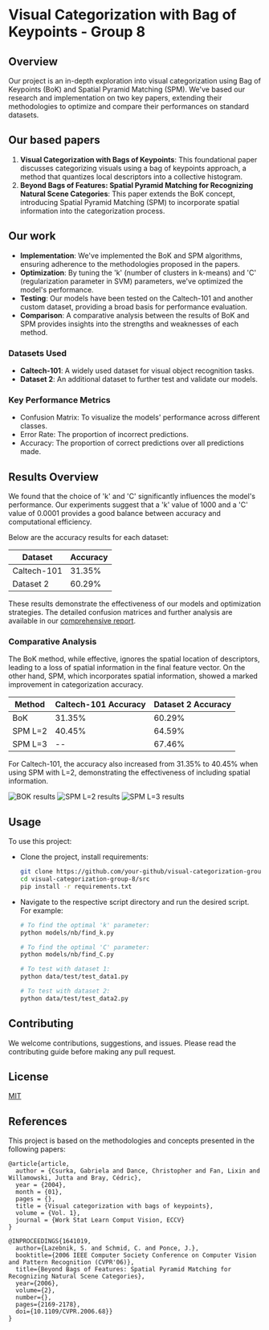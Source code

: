 # Visual Categorization with Bag of Keypoints - Group 8

## Overview
Our project is an in-depth exploration into visual categorization using Bag of Keypoints (BoK) and Spatial Pyramid Matching (SPM). We've based our research and implementation on two key papers, extending their methodologies to optimize and compare their performances on standard datasets.


## Our based papers
1. **Visual Categorization with Bags of Keypoints**: This foundational paper discusses categorizing visuals using a bag of keypoints approach, a method that quantizes local descriptors into a collective histogram.
2. **Beyond Bags of Features: Spatial Pyramid Matching for Recognizing Natural Scene Categories**: This paper extends the BoK concept, introducing Spatial Pyramid Matching (SPM) to incorporate spatial information into the categorization process.

## Our work
- **Implementation**: We've implemented the BoK and SPM algorithms, ensuring adherence to the methodologies proposed in the papers.
- **Optimization**: By tuning the 'k' (number of clusters in k-means) and 'C' (regularization parameter in SVM) parameters, we've optimized the model's performance.
- **Testing**: Our models have been tested on the Caltech-101 and another custom dataset, providing a broad basis for performance evaluation.
- **Comparison**: A comparative analysis between the results of BoK and SPM provides insights into the strengths and weaknesses of each method.

### Datasets Used
- **Caltech-101**: A widely used dataset for visual object recognition tasks.
- **Dataset 2**: An additional dataset to further test and validate our models.

### Key Performance Metrics
- Confusion Matrix: To visualize the models' performance across different classes.
- Error Rate: The proportion of incorrect predictions.
- Accuracy: The proportion of correct predictions over all predictions made.

## Results Overview

We found that the choice of 'k' and 'C' significantly influences the model's performance. Our experiments suggest that a 'k' value of 1000 and a 'C' value of 0.0001 provides a good balance between accuracy and computational efficiency.

Below are the accuracy results for each dataset:

| Dataset     | Accuracy  |
|-------------|-----------|
| Caltech-101 | 31.35%    |
| Dataset 2   | 60.29%    |

These results demonstrate the effectiveness of our models and optimization strategies. The detailed confusion matrices and further analysis are available in our [comprehensive report](https://drive.google.com/file/d/1nLKfMoRdf1AGfQUSnw6BhtmRKCzZXevJ/view?usp=sharing).

### Comparative Analysis
The BoK method, while effective, ignores the spatial location of descriptors, leading to a loss of spatial information in the final feature vector. On the other hand, SPM, which incorporates spatial information, showed a marked improvement in categorization accuracy.

| Method      | Caltech-101 Accuracy | Dataset 2 Accuracy |
|-------------|----------------------|--------------------|
| BoK         | 31.35%               | 60.29%             |
| SPM L=2     | 40.45%               | 64.59%             |
| SPM L=3     | --                   | 67.46%             |

For Caltech-101, the accuracy also increased from 31.35% to 40.45% when using SPM with L=2, demonstrating the effectiveness of including spatial information.

![BOK results](https://i.ibb.co/ngxTBVP/Screenshot-from-2023-12-31-08-06-54.png)
![SPM L=2 results](https://i.ibb.co/LCHYymK/Screenshot-from-2023-12-31-08-07-10.png)
![SPM L=3 results](https://i.ibb.co/jMxpjSB/Screenshot-from-2023-12-31-08-07-23.png)

## Usage
To use this project:
- Clone the project, install requirements:
    ```bash
    git clone https://github.com/your-github/visual-categorization-group-8.git
    cd visual-categorization-group-8/src
    pip install -r requirements.txt
    ```
- Navigate to the respective script directory and run the desired script. For example:
    ```bash
    # To find the optimal 'k' parameter:
    python models/nb/find_k.py

    # To find the optimal 'C' parameter:
    python models/nb/find_C.py

    # To test with dataset 1:
    python data/test/test_data1.py

    # To test with dataset 2:
    python data/test/test_data2.py
    ```

## Contributing
We welcome contributions, suggestions, and issues. Please read the contributing guide before making any pull request.

## License
[MIT](https://choosealicense.com/licenses/mit/)

## References
This project is based on the methodologies and concepts presented in the following papers:
```
@article{article,
  author = {Csurka, Gabriela and Dance, Christopher and Fan, Lixin and Willamowski, Jutta and Bray, Cédric},
  year = {2004},
  month = {01},
  pages = {},
  title = {Visual categorization with bags of keypoints},
  volume = {Vol. 1},
  journal = {Work Stat Learn Comput Vision, ECCV}
}

@INPROCEEDINGS{1641019,
  author={Lazebnik, S. and Schmid, C. and Ponce, J.},
  booktitle={2006 IEEE Computer Society Conference on Computer Vision and Pattern Recognition (CVPR'06)}, 
  title={Beyond Bags of Features: Spatial Pyramid Matching for Recognizing Natural Scene Categories}, 
  year={2006},
  volume={2},
  number={},
  pages={2169-2178},
  doi={10.1109/CVPR.2006.68}}
}

```
